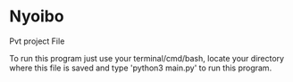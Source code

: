 # Nyoibo
Pvt project File

To run this program just use your terminal/cmd/bash, locate your directory 
where this file is saved and type 'python3 main.py' to run this program.

